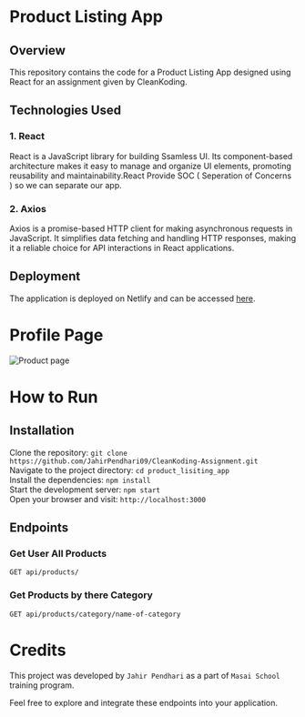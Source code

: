# Product Listing App

## Overview

This repository contains the code for a Product Listing App designed using React for an assignment given by CleanKoding.

## Technologies Used

### 1. React

React is a JavaScript library for building Ssamless UI. Its component-based architecture makes it easy to manage and organize UI elements, promoting reusability and maintainability.React Provide SOC ( Seperation of Concerns ) so we can separate our app.

### 2. Axios

Axios is a promise-based HTTP client for making asynchronous requests in JavaScript. It simplifies data fetching and handling HTTP responses, making it a reliable choice for API interactions in React applications.


## Deployment

The application is deployed on Netlify and can be accessed [here](https://cleankoding-products.netlify.app/).

# Profile Page 

![Product page](https://github.com/JahirPendhari09/CleanKoding-Assignment/assets/128920395/3223e962-a287-41db-8ac5-e2492a5f380b)



 # How to Run <br/>
   <h2>Installation</h2>
   
   Clone the repository:   ``` git clone https://github.com/JahirPendhari09/CleanKoding-Assignment.git ``` <br/>
   Navigate to the project directory:   ``` cd product_lisiting_app ``` <br/>
   Install the dependencies:   ``` npm install ``` <br/>
   Start the development server:   ``` npm start ``` <br/>
   Open your browser and visit:   ``` http://localhost:3000 ``` <br/>

   <h2>Endpoints</h2>
   <h3>Get User All Products</h3>
   <pre><code>GET api/products/</code></pre>

   <h3>Get Products by there Category</h3>
   <pre><code>GET api/products/category/name-of-category</code></pre>
  

   # Credits <br/>
   This project was developed by ```Jahir Pendhari``` as a part of ```Masai School``` training program.

   <p>Feel free to explore and integrate these endpoints into your application.</p>
  

